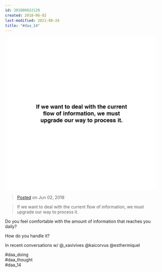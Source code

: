 ```yaml
---
id: 201806022120
created: 2018-06-02
last-modified: 2021-08-24
title: "#daa_14"
---
```

![](../assets/201806022120.jpg)

>[Posted](202106221357) on Jun 02, 2018

>If we want to deal with the current flow of information, we must upgrade our way to process it.

Do you feel comfortable with the amount of information that reaches you daily?

How do you handle it?

In recent conversations w/ @_xavivives @kaicorvus @esthermiquel

#daa_doing  
#daa_thought  
#daa_14